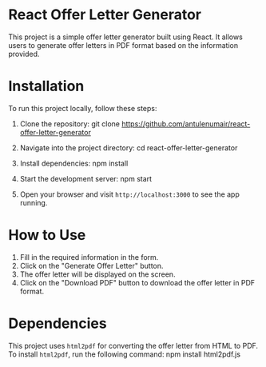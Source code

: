 # React Offer Letter Generator

This project is a simple offer letter generator built using React. It allows users to generate offer letters in PDF format based on the information provided.

# Installation

To run this project locally, follow these steps:

1. Clone the repository:
   git clone https://github.com/antulenumair/react-offer-letter-generator

2. Navigate into the project directory:
   cd react-offer-letter-generator

3. Install dependencies:
   npm install

4. Start the development server:
   npm start

5. Open your browser and visit `http://localhost:3000` to see the app running.

# How to Use

1. Fill in the required information in the form.
2. Click on the "Generate Offer Letter" button.
3. The offer letter will be displayed on the screen.
4. Click on the "Download PDF" button to download the offer letter in PDF format.

# Dependencies

This project uses `html2pdf` for converting the offer letter from HTML to PDF. To install `html2pdf`, run the following command:
    npm install html2pdf.js

